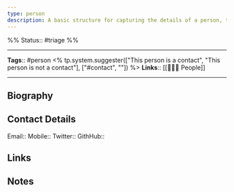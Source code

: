 ```yaml
---
type: person
description: A basic structure for capturing the details of a person, they could be a contact or a research subject
---
```

%%
Status:: #triage
%%

---
**Tags**:: #person <% tp.system.suggester(["This person is a contact", "This person is not a contact"], ["#contact", ""]) %>
**Links**:: [[👨‍👧‍👦 People]]

---

## Biography
<!-- If you have a bio of the person, you can enter it here -->

## Contact Details
<!-- If the person is a contact, put their details here -->
Email:: 
Mobile::
Twitter::
GithHub::

## Links
<!-- Any links go here, like book or article links, links to bios, wiki pages, etc -->

## Notes
<!-- Any additional notes -->